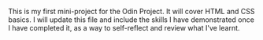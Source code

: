 This is my first mini-project for the Odin Project.
It will cover HTML and CSS basics.
I will update this file and include the skills I have demonstrated once I have completed it, as a way to self-reflect and review what I've learnt.